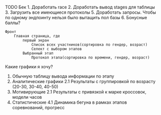 TODO
    Бек
        1. Доработать race 
        2. Доработать вывод stages для таблицы
        3. Загрузить все имеющиеся протоколы
        5. Доработать запросы. Чтобы по одному эндпоинту нельзя было вытащить пол базы
        6. Бонусные баллы?


    Фронт
        Главная страница, где 
            первый экран
                Список всех участников(сортировка по гендер, возраст)
                Селект с выбором этапов
            Выбранный этап
                Протокол этапа(сортировка по времени, гендер, возраст)



Какие графики я хочу?
1. Обычную таблицу вывода информации по этапу
2. Аналитические графики
    2.1 Результаты с группировкой по возрасту (20-30, 30-40, 40-50)
3. Мотивирующие 
    2.1 Результаты с привязкой к марке кроссовок, модели часов
4. Статистические
    4.1 Динамика бегуна в рамках этапов соревнований, прогресс